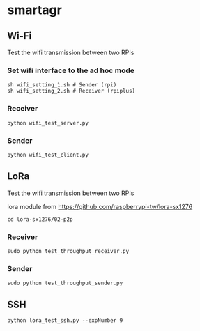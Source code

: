 # smartagr

## Wi-Fi
Test the  wifi transmission between two RPIs

### Set wifi interface to the ad hoc mode

    sh wifi_setting_1.sh # Sender (rpi)
    sh wifi_setting_2.sh # Receiver (rpiplus)

### Receiver

    python wifi_test_server.py
  
### Sender

    python wifi_test_client.py

## LoRa
Test the  wifi transmission between two RPIs

lora module from https://github.com/raspberrypi-tw/lora-sx1276

    cd lora-sx1276/02-p2p

### Receiver

    sudo python test_throughput_receiver.py
  
### Sender

    sudo python test_throughput_sender.py


## SSH

    python lora_test_ssh.py --expNumber 9
